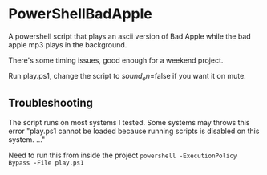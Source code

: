 # PowerShellBadApple
A powershell script that plays an ascii version of Bad Apple while the bad apple mp3 plays in the background.

There's some timing issues, good enough for a weekend project.

Run play.ps1, change the script to $sound_on=$false if you want it on mute.

## Troubleshooting
The script runs on most systems I tested. Some systems may throws this error
"play.ps1 cannot be loaded because running scripts is disabled on this system. ..."

Need to run this from inside the project
`powershell -ExecutionPolicy Bypass -File play.ps1`